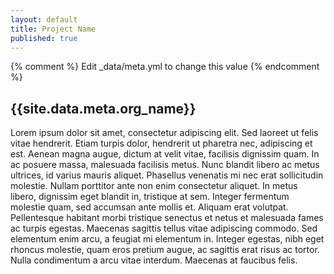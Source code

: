```yaml
---
layout: default
title: Project Name
published: true
---
```


{% comment %} Edit _data/meta.yml to change this value {% endcomment %}
## {{site.data.meta.org_name}}

Lorem ipsum dolor sit amet, consectetur adipiscing elit. Sed laoreet ut felis vitae hendrerit. Etiam turpis dolor, hendrerit ut pharetra nec, adipiscing et est. Aenean magna augue, dictum at velit vitae, facilisis dignissim quam. In ac posuere massa, malesuada facilisis metus. Nunc blandit libero ac metus ultrices, id varius mauris aliquet. Phasellus venenatis mi nec erat sollicitudin molestie. Nullam porttitor ante non enim consectetur aliquet. In metus libero, dignissim eget blandit in, tristique at sem. Integer fermentum molestie quam, sed accumsan ante mollis et. Aliquam erat volutpat. Pellentesque habitant morbi tristique senectus et netus et malesuada fames ac turpis egestas. Maecenas sagittis tellus vitae adipiscing commodo. Sed elementum enim arcu, a feugiat mi elementum in. Integer egestas, nibh eget rhoncus molestie, quam eros pretium augue, ac sagittis erat risus ac tortor. Nulla condimentum a arcu vitae interdum. Maecenas at faucibus felis.
